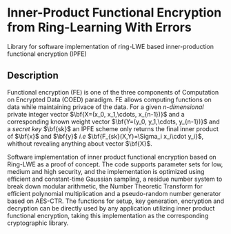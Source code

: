 # Inner-Product Functional Encryption from Ring-Learning With Errors
Library for software implementation of ring-LWE based inner-production functional encryption (IPFE) 

## Description
Functional encryption (FE) is one of the three components of Computation on Encrypted Data (COED) paradigm. FE allows computing functions on data while maintaining privace of the data. For a given $n$*-dimensional* private integer vector $\bf{X=(x_0, x_1,\cdots, x_{n-1})}$ and a corresponding known weight vector $\bf{Y=(y_0, y_1,\cdots, y_{n-1})}$ and a *secret key* $\bf{sk}$ an IPFE scheme only returns the final inner product of $\bf{x}$ and $\bf{y}$ *i.e* $\bf{F_{sk}(X,Y)=\Sigma_i x_i\cdot y_i}$, whithout revealing anything about vector $\bf{X}$.


Software implementation of inner product functional encryption based on Ring-LWE as a proof of concept. The code supports parameter sets for low, medium and high security, and the implementation is optimized using efficient and constant-time Gaussian sampling, a residue number system to break down modular arithmetic, the Number Theoretic Transform for efficient polynomial multiplication and a pseudo-random number generator based on AES-CTR. The functions for setup, key generation, encryption and decryption can be directly used by any application utilizing inner product functional encryption, taking this implementation as the corresponding cryptographic library.
